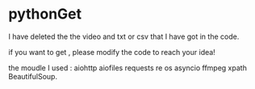 # pythonGet

I have deleted the the video and txt or csv that I have got in the code.

if you want to get , please modify the code to reach your idea!

the moudle I used : aiohttp aiofiles requests re os asyncio ffmpeg xpath BeautifulSoup.
